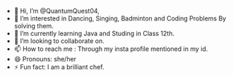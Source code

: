 - 👋 Hi, I’m @QuantumQuest04,
- 👀 I’m interested in Dancing, Singing, Badminton and Coding Problems By solving them.
- 🌱 I’m currently learning Java and Studing in Class 12th.
- 💞️ I’m looking to collaborate on.
- 📫 How to reach me : Through my insta profile mentioned in my id.
- 😄 Pronouns: she/her
- ⚡ Fun fact: I am a brilliant chef.

<!---
QuantumQuest04/QuantumQuest04 is a ✨ special ✨ repository because its `README.md` (this file) appears on your GitHub profile.
You can click the Preview link to take a look at your changes.
--->
